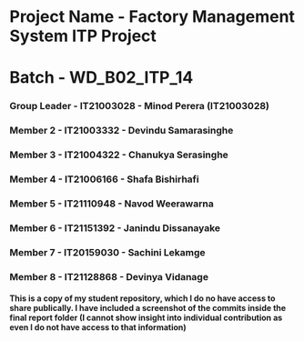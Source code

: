# Project Name - Factory Management System ITP Project
# Batch - WD_B02_ITP_14
### Group Leader - IT21003028 - Minod Perera (IT21003028)
### Member 2 - IT21003332 - Devindu Samarasinghe
### Member 3 - IT21004322 - Chanukya Serasinghe
### Member 4 - IT21006166 - Shafa Bishirhafi
### Member 5 - IT21110948 - Navod Weerawarna
### Member 6 - IT21151392 - Janindu Dissanayake
### Member 7 - IT20159030 - Sachini Lekamge
### Member 8 - IT21128868 - Devinya Vidanage

#### This is a copy of my student repository, which I do no have access to share publically. I have included a screenshot of the commits inside the final report folder (I cannot show insight into individual contribution as even I do not have access to that information)
